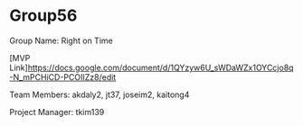 # Group56

Group Name: Right on Time

[MVP Link]https://docs.google.com/document/d/1QYzyw6U_sWDaWZx1OYCcjo8q-N_mPCHiCD-PCOIIZz8/edit 

Team Members: akdaly2, jt37, joseim2, kaitong4

Project Manager: tkim139

